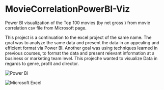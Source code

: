 # MovieCorrelationPowerBI-Viz

Power BI visualization of the Top 100 movies (by net gross ) from movie correlation csv file from Microsoft page. 

This project is a continuation to the excel project of the same name. The goal was to analyze the same data and present the data in an appealing and efficient format via Power BI. Another goal was using techniques learned in previous courses, to format the data and present relevant information at a business or marketing team level. This projeche wanted to visualize Data in regards to genre, profit and director.  


![Power Bi](https://img.shields.io/badge/power_bi-F2C811?style=for-the-badge&logo=powerbi&logoColor=black)

![Microsoft Excel](https://img.shields.io/badge/Microsoft_Excel-217346?style=for-the-badge&logo=microsoft-excel&logoColor=white)
